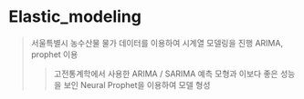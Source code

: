 # Elastic_modeling

>서울특별시 농수산물 물가 데이터를 이용하여 시계열 모델링을 진행
>ARIMA, prophet 이용
>>고전통계학에서 사용한 ARIMA / SARIMA 예측 모형과 이보다 좋은 성능을 보인 Neural Prophet을 이용하여 모델 형성

